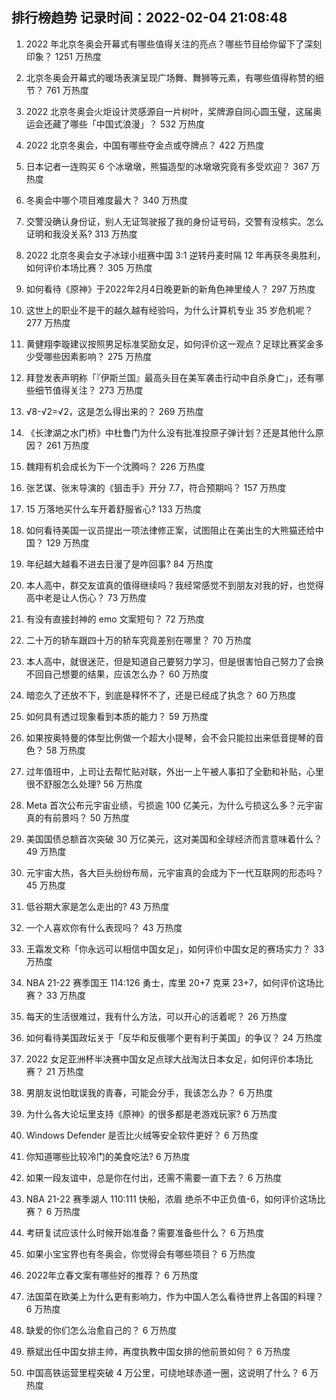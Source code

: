 
## 排行榜趋势 记录时间：2022-02-04 21:08:48
  
  1. 2022 年北京冬奥会开幕式有哪些值得关注的亮点？哪些节目给你留下了深刻印象？ 1251 万热度
    
  2. 北京冬奥会开幕式的暖场表演呈现广场舞、舞狮等元素，有哪些值得称赞的细节？ 761 万热度
    
  3. 2022 北京冬奥会火炬设计灵感源自一片树叶，奖牌源自同心圆玉璧，这届奥运会还藏了哪些「中国式浪漫」？ 532 万热度
    
  4. 2022 北京冬奥会，中国有哪些夺金点或夺牌点？ 422 万热度
    
  5. 日本记者一连购买 6 个冰墩墩，熊猫造型的冰墩墩究竟有多受欢迎？ 367 万热度
    
  6. 冬奥会中哪个项目难度最大？ 340 万热度
    
  7. 交警没确认身份证，别人无证驾驶报了我的身份证号码，交警有没核实。怎么证明和我没关系? 313 万热度
    
  8. 2022 北京冬奥会女子冰球小组赛中国 3:1 逆转丹麦时隔 12 年再获冬奥胜利，如何评价本场比赛？ 305 万热度
    
  9. 如何看待《原神》于2022年2月4日晚更新的新角色神里绫人？ 297 万热度
    
  10. 这世上的职业不是干的越久越有经验吗，为什么计算机专业 35 岁危机呢？ 277 万热度
    
  11. 黄健翔李璇建议按照男足标准奖励女足，如何评价这一观点？足球比赛奖金多少受哪些因素影响？ 275 万热度
    
  12. 拜登发表声明称「『伊斯兰国』最高头目在美军袭击行动中自杀身亡」，还有哪些细节值得关注？ 273 万热度
    
  13. √8-√2=√2，这是怎么得出来的？ 269 万热度
    
  14. 《长津湖之水门桥》中杜鲁门为什么没有批准投原子弹计划？还是其他什么原因？ 261 万热度
    
  15. 魏翔有机会成长为下一个沈腾吗？ 226 万热度
    
  16. 张艺谋、张末导演的《狙击手》开分 7.7，符合预期吗？ 157 万热度
    
  17. 15 万落地买什么车开着舒服省心? 133 万热度
    
  18. 如何看待美国一议员提出一项法律修正案，试图阻止在美出生的大熊猫还给中国？ 129 万热度
    
  19. 年纪越大越看不进去日漫了是咋回事? 84 万热度
    
  20. 本人高中，群交友谊真的值得继续吗？我经常感觉不到朋友对我的好，也觉得高中老是让人伤心？ 73 万热度
    
  21. 有没有直接封神的 emo 文案短句？ 72 万热度
    
  22. 二十万的轿车跟四十万的轿车究竟差别在哪里？ 70 万热度
    
  23. 本人高中，就很迷茫，但是知道自己要努力学习，但是很害怕自己努力了会换不回自己想要的结果，应该怎么办？ 60 万热度
    
  24. 暗恋久了还放不下，到底是释怀不了，还是已经成了执念？ 60 万热度
    
  25. 如何具有透过现象看到本质的能力？ 59 万热度
    
  26. 如果按奥特曼的体型比例做一个超大小提琴，会不会只能拉出来低音提琴的音色？ 58 万热度
    
  27. 过年值班中，上司让去帮忙贴对联，外出一上午被人事扣了全勤和补贴，心里很不舒服怎么处理? 56 万热度
    
  28. Meta 首次公布元宇宙业绩，亏损逾 100 亿美元，为什么亏损这么多？元宇宙真的有前景吗？ 50 万热度
    
  29. 美国国债总额首次突破 30 万亿美元，这对美国和全球经济而言意味着什么？ 49 万热度
    
  30. 元宇宙大热，各大巨头纷纷布局，元宇宙真的会成为下一代互联网的形态吗？ 45 万热度
    
  31. 低谷期大家是怎么走出的? 43 万热度
    
  32. 一个人喜欢你有什么表现吗？ 43 万热度
    
  33. 王霜发文称「你永远可以相信中国女足」，如何评价中国女足的赛场实力？ 33 万热度
    
  34. NBA 21-22 赛季国王 114:126 勇士，库里 20+7 克莱 23+7，如何评价这场比赛？ 33 万热度
    
  35. 每天的生活很难过，我有什么方法，可以开心的活着呢？ 26 万热度
    
  36. 如何看待美国政坛关于「反华和反俄哪个更有利于美国」的争议？ 24 万热度
    
  37. 2022 女足亚洲杯半决赛中国女足点球大战淘汰日本女足，如何评价本场比赛？ 21 万热度
    
  38. 男朋友说怕耽误我的青春，可能会分手，我该怎么办？ 6 万热度
    
  39. 为什么各大论坛里支持《原神》的很多都是老游戏玩家? 6 万热度
    
  40. Windows Defender 是否比火绒等安全软件更好？ 6 万热度
    
  41. 你知道哪些比较冷门的美食吃法? 6 万热度
    
  42. 如果一段友谊中，总是你在付出，还需不需要一直下去？ 6 万热度
    
  43. NBA 21-22 赛季湖人 110:111 快船，浓眉 绝杀不中正负值-6，如何评价这场比赛？ 6 万热度
    
  44. 考研复试应该什么时候开始准备？需要准备些什么？ 6 万热度
    
  45. 如果小宝宝界也有冬奥会，你觉得会有哪些项目？ 6 万热度
    
  46. 2022年立春文案有哪些好的推荐？ 6 万热度
    
  47. 法国菜在欧美上为什么更有影响力，作为中国人怎么看待世界上各国的料理？ 6 万热度
    
  48. 缺爱的你们怎么治愈自己的？ 6 万热度
    
  49. 蔡斌出任中国女排主帅，再度执教中国女排的他前景如何？ 6 万热度
    
  50. 中国高铁运营里程突破 4 万公里，可绕地球赤道一圈，这说明了什么？ 6 万热度
    